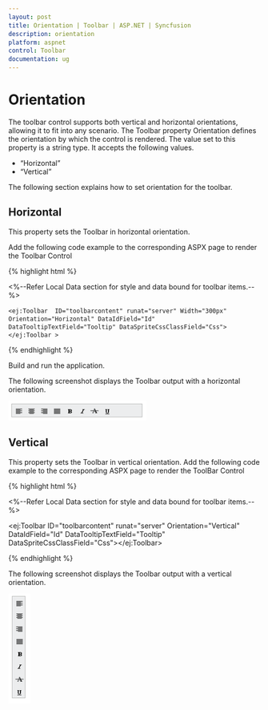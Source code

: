 ```yaml
---
layout: post
title: Orientation | Toolbar | ASP.NET | Syncfusion
description: orientation
platform: aspnet
control: Toolbar
documentation: ug
---
```


# Orientation

The toolbar control supports both vertical and horizontal orientations, allowing it to fit into any scenario. The Toolbar property Orientation defines the orientation by which the control is rendered. The value set to this property is a string type. It accepts the following values.

* “Horizontal”
* “Vertical”

The following section explains how to set orientation for the toolbar.

## Horizontal

This property sets the Toolbar in horizontal orientation.

 Add the following code example to the corresponding ASPX page to render the Toolbar Control



{% highlight html %}

<%--Refer Local Data section for style and data bound for toolbar items.--%>

    <ej:Toolbar  ID="toolbarcontent" runat="server" Width="300px" Orientation="Horizontal" DataIdField="Id" DataTooltipTextField="Tooltip" DataSpriteCssClassField="Css"></ej:Toolbar >

{% endhighlight %}



Build and run the application.

The following screenshot displays the Toolbar output with a horizontal orientation.

 ![](Orientation_images/Orientation_img1.png) 



## Vertical

This property sets the Toolbar in vertical orientation. Add the following code example to the corresponding ASPX page to render the ToolBar Control



{% highlight html %}

<%--Refer Local Data section for style and data bound for toolbar items.--%>

<ej:Toolbar ID="toolbarcontent" runat="server" Orientation="Vertical" DataIdField="Id" DataTooltipTextField="Tooltip" DataSpriteCssClassField="Css"></ej:Toolbar>

{% endhighlight %}



The following screenshot displays the Toolbar output with a vertical orientation.

 ![](Orientation_images/Orientation_img2.png) 



